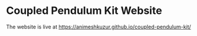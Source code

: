 # Coupled Pendulum Kit Website
The website is live at https://animeshkuzur.github.io/coupled-pendulum-kit/

